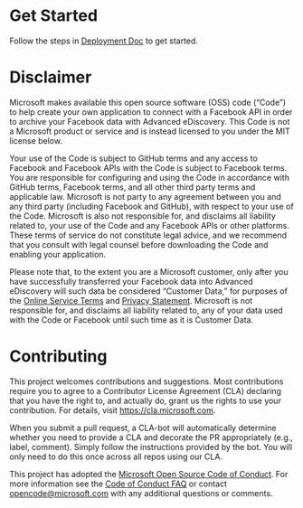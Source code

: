 # Get Started

Follow the steps in [Deployment Doc](https://docs.microsoft.com/en-us/office365/securitycompliance/archive-third-party-data-with-sample-connector) to get started.


# Disclaimer

Microsoft makes available this open source software (OSS) code (“Code”) to help create your own application to connect with a Facebook API in order to archive your Facebook data with Advanced eDiscovery.  This Code is not a Microsoft product or service and is instead licensed to you under the MIT license below.

Your use of the Code is subject to GitHub terms and any access to Facebook and Facebook APIs with the Code is subject to Facebook terms. You are responsible for configuring and using the Code in accordance with GitHub terms, Facebook terms, and all other third party terms and applicable law. Microsoft is not party to any agreement between you and any third party (including Facebook and GitHub), with respect to your use of the Code. Microsoft is also not responsible for, and disclaims all liability related to, your use of the Code and any Facebook APIs or other platforms. These terms of service do not constitute legal advice, and we recommend that you consult with legal counsel before downloading the Code and enabling your application.

Please note that, to the extent you are a Microsoft customer, only after you have successfully transferred your Facebook data into Advanced eDiscovery will such data be considered “Customer Data,” for purposes of the [Online Service Terms](http://www.microsoftvolumelicensing.com/DocumentSearch.aspx?Mode=3&DocumentTypeId=46) and [Privacy Statement](https://privacy.microsoft.com/en-ca/privacystatement). Microsoft is not responsible for, and disclaims all liability related to, any of your data used with the Code or Facebook until such time as it is Customer Data.


# Contributing

This project welcomes contributions and suggestions.  Most contributions require you to agree to a
Contributor License Agreement (CLA) declaring that you have the right to, and actually do, grant us
the rights to use your contribution. For details, visit https://cla.microsoft.com.

When you submit a pull request, a CLA-bot will automatically determine whether you need to provide
a CLA and decorate the PR appropriately (e.g., label, comment). Simply follow the instructions
provided by the bot. You will only need to do this once across all repos using our CLA.

This project has adopted the [Microsoft Open Source Code of Conduct](https://opensource.microsoft.com/codeofconduct/).
For more information see the [Code of Conduct FAQ](https://opensource.microsoft.com/codeofconduct/faq/) or
contact [opencode@microsoft.com](mailto:opencode@microsoft.com) with any additional questions or comments.
